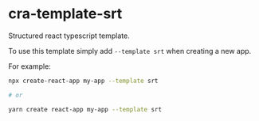 # cra-template-srt

Structured react typescript template.

To use this template simply add `--template srt` when creating a new app.

For example:

```bash
npx create-react-app my-app --template srt

# or

yarn create react-app my-app --template srt
```
